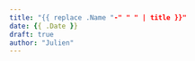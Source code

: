 ```yaml
---
title: "{{ replace .Name "-" " " | title }}"
date: {{ .Date }}
draft: true
author: "Julien"
---
```

